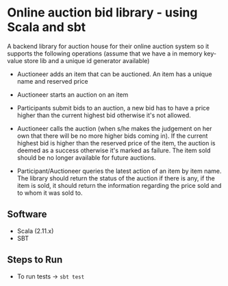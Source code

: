 # Online auction bid library - using Scala and sbt #

A backend library for auction house for their online auction system so it supports the following operations (assume that we have a in memory key-value store lib and a unique id generator available)
 
* Auctioneer adds an item that can be auctioned. An item has a unique name and reserved price
 
* Auctioneer starts an auction on an item
 
* Participants submit bids to an auction, a new bid has to have a price higher than the current highest bid otherwise it's not allowed.
 
* Auctioneer calls the auction (when s/he makes the judgement on her own that there will be no more higher bids coming in). If the current highest bid is higher than the reserved price of the item, the auction is deemed as a success otherwise it's marked as failure. The item sold should be no longer available for future auctions.
 
* Participant/Auctioneer queries the latest action of an item by item name. The library should return the status of the auction if there is any, if the item is sold, it should return the information regarding the price sold and to whom it was sold to.

Software
--------
- Scala (2.11.x)
- SBT 

Steps to Run
------------
- To run tests -> `sbt test`